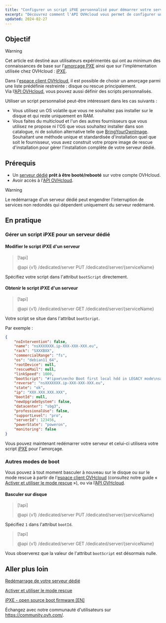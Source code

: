 ```yaml
---
title: "Configurer un script iPXE personnalisé pour démarrer votre serveur via l'API OVHcloud"
excerpt: "Découvrez comment l'API OVHcloud vous permet de configurer un script d'amorçage personnalisé PXE pour booter votre serveur"
updated: 2024-02-27
---
```


## Objectif

> [!warning]
>
> Cet article est destiné aux utilisateurs expérimentés qui ont au minimum des connaissances de base sur l'[amorçage PXE](https://fr.wikipedia.org/wiki/Preboot_Execution_Environment) ainsi que sur l'implémentation utilisée chez OVHcloud : [iPXE](https://ipxe.org/).
>

Dans l'[espace client OVHcloud](https://www.ovh.com/auth/?action=gotomanager&from=https://www.ovh.com/fr/&ovhSubsidiary=fr), il est possible de choisir un amorçage parmi une liste prédéfinie restreinte : disque ou rescue principalement.<br>
Via l’[API OVHcloud](https://api.ovh.com/), vous pouvez aussi définir des scripts personnalisés.

Utiliser un script personnalisé peut-être intéressant dans les cas suivants :

- Vous utilisez un OS volatile que vous ne souhaitez pas installer sur le disque et qui reste uniquement en RAM.
- Vous faites du multicloud et l'un des autres fournisseurs que vous utilisez ne propose ni l'OS que vous souhaitez installer dans son catalogue, ni de solution alternative telle que [BringYourOwnImage](/pages/bare_metal_cloud/dedicated_servers/bring-your-own-image). Souhaitant une méthode unique et standardisée d'installation quel que soit le fournisseur, vous avez construit votre propre image de rescue d'installation pour gérer l'installation complète de votre serveur dédié.

## Prérequis

- Un [serveur dédié](https://www.ovhcloud.com/fr/bare-metal/) **prêt à être booté/rebooté** sur votre compte OVHcloud.
- Avoir accès à l'[API OVHcloud](https://api.ovh.com/).

> [!warning]
>
> Le redémarrage d'un serveur dédié peut engendrer l'interruption de services non redondés qui dépendent uniquement du serveur redémarré.
>

## En pratique

### Gérer un script iPXE pour un serveur dédié <a name="manageIpxeScript"></a>

#### Modifier le script iPXE d'un serveur <a name="changeIpxeScript"></a>

> [!api]
>
> @api {v1} /dedicated/server PUT /dedicated/server/{serviceName}
>

Spécifiez votre script dans l'attribut `bootScript` directement.

#### Obtenir le script iPXE d'un serveur <a name="getIpxeScript"></a>

> [!api]
>
> @api {v1} /dedicated/server GET /dedicated/server/{serviceName}
>

Votre script se situe dans l'attribut `bootScript`.

Par exemple :

```json
{
    "noIntervention": false,
    "name": "nsXXXXXXX.ip-XXX-XXX-XXX.eu",
    "rack": "SXXXBXX",
    "commercialRange": "fs",
    "os": "debian11_64",
    "rootDevice": null,
    "rescueMail": null,
    "linkSpeed": 1000,
    "bootScript": "#!ipxe\necho Boot first local hdd in LEGACY mode\nsanboot --no-describe --drive 0x80\nexit 1\n",
    "reverse": "nsXXXXXXX.ip-XXX-XXX-XXX.eu",
    "state": "ok",
    "ip": "XXX.XXX.XXX.XXX",
    "bootId": null,
    "newUpgradeSystem": false,
    "datacenter": "sbg3",
    "professionalUse": false,
    "supportLevel": "pro",
    "serverId": 123456,
    "powerState": "poweron",
    "monitoring": false
}
```

Vous pouvez maintenant redémarrer votre serveur et celui-ci utilisera votre script [iPXE](https://ipxe.org/) pour l'amorçage.

### Autres modes de boot <a name="leaveIpxeScript"></a>

Vous pouvez à tout moment basculer à nouveau sur le disque ou sur le mode rescue à partir de l'[espace client OVHcloud](https://www.ovh.com/auth/?action=gotomanager&from=https://www.ovh.com/fr/&ovhSubsidiary=fr) (consultez notre guide « [Activer et utiliser le mode rescue](/pages/bare_metal_cloud/dedicated_servers/rescue_mode) »), ou via l’[API OVHcloud](https://api.ovh.com/).

#### Basculer sur disque <a name="switchToDisk"></a>

> [!api]
>
> @api {v1} /dedicated/server PUT /dedicated/server/{serviceName}
>

Spécifiez `1` dans l'attribut `bootId`.

> [!api]
>
> @api {v1} /dedicated/server GET /dedicated/server/{serviceName}
>

Vous observerez que la valeur de l'attribut `bootScript` est désormais nulle.

## Aller plus loin <a name="gofurther"></a>

[Redémarrage de votre serveur dédié](/pages/bare_metal_cloud/dedicated_servers/getting-started-with-dedicated-server#reboot)

[Activer et utiliser le mode rescue](/pages/bare_metal_cloud/dedicated_servers/rescue_mode)

[iPXE - open source boot firmware [EN]](https://ipxe.org/)

Échangez avec notre communauté d'utilisateurs sur <https://community.ovh.com/>.
